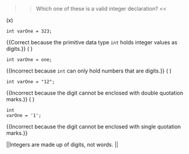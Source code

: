 >>Which one of these is a valid integer declaration? <<

(x) <pre><code>int varOne = 323;</code></pre> {{Correct because the primitive data type <code>int</code> holds integer values as digits.}}
( ) <pre><code>int varOne = one;</code></pre> {{Incorrect because <code>int</code> can only hold numbers that are digits.}}
( ) <pre><code>int varOne = "12";</code></pre> {{Incorrect because the digit cannot be enclosed with double quotation marks.}}
( ) <pre><code>int varOne = '1';</code></pre> {{Incorrect because the digit cannot be enclosed with single quotation marks.}}

||Integers are made up of digits, not words. ||
